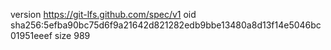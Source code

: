 version https://git-lfs.github.com/spec/v1
oid sha256:5efba90bc75d6f9a21642d821282edb9bbe13480a8d13f14e5046bc01951eeef
size 989
